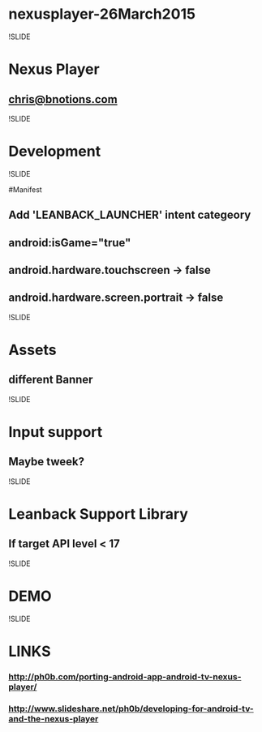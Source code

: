 # nexusplayer-26March2015

!SLIDE

# Nexus Player

## chris@bnotions.com

!SLIDE

# Development

!SLIDE

#Manifest

## Add 'LEANBACK_LAUNCHER' intent categeory
## android:isGame="true"
## android.hardware.touchscreen -> false
## android.hardware.screen.portrait -> false

!SLIDE
# Assets
## different Banner
!SLIDE

# Input support
## Maybe tweek? 
!SLIDE

# Leanback Support Library
## If target API level < 17 

!SLIDE

# DEMO
!SLIDE
# LINKS
### http://ph0b.com/porting-android-app-android-tv-nexus-player/
### http://www.slideshare.net/ph0b/developing-for-android-tv-and-the-nexus-player
